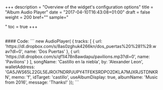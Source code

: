 +++
description = "Overview of the widget's configuration options"
title = "Album Audio Player"
date = "2017-04-10T16:43:08+01:00"
draft = false
weight = 200
bref=""
sample="<div id='castillo'></div>"
toc = true
+++

<div id="castillo"></div>
<br />
#### Code:
```
new AudioPlayer(
      {
          tracks: [
              {
                  url: 'https://dl.dropbox.com/s/8as0zghuk4266kn/dos_puertas%20%281%29.wav?dl=0',
                  name: 'Dos Puertas'
              },
              {
                  url: 'https://dl.dropbox.com/s/qf1l478n8awdapu/pavilions.mp3?dl=0',
                  name: 'Pavilions'
              }
          ],
          songName: 'Castillo en la niebla',
          by: 'Alexander Leon',
          walletAddress: 'GA5JWS65L22GL5EJROI7NDRPJUPY4TFEKSRDPO2DKLA7MJXRJSTDNKRN',
          memo: 'f',
          idTarget: 'castillo',
          useAlbumDisplay: true,
          albumName: 'Music from 2016',
          message: 'Thanks!'
      });
```

<br />
<br />
<br />
<br />
<br />
<br />
